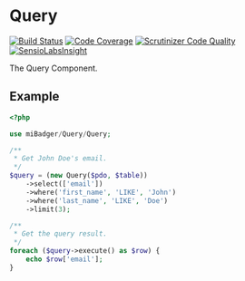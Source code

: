 # Query

[![Build Status](https://scrutinizer-ci.com/g/miBadger/miBadger.Query/badges/build.png?b=master)](https://scrutinizer-ci.com/g/miBadger/miBadger.Query/build-status/master)
[![Code Coverage](https://scrutinizer-ci.com/g/miBadger/miBadger.Query/badges/coverage.png?b=master)](https://scrutinizer-ci.com/g/miBadger/miBadger.Query/?branch=master)
[![Scrutinizer Code Quality](https://scrutinizer-ci.com/g/miBadger/miBadger.Query/badges/quality-score.png?b=master)](https://scrutinizer-ci.com/g/miBadger/miBadger.Query/?branch=master)
[![SensioLabsInsight](https://insight.sensiolabs.com/projects/62ef48d1-19c3-4494-b514-6df87e393083/mini.png)](https://insight.sensiolabs.com/projects/62ef48d1-19c3-4494-b514-6df87e393083)

The Query Component.

## Example

```php
<?php

use miBadger/Query/Query;

/**
 * Get John Doe's email.
 */
$query = (new Query($pdo, $table))
	->select(['email'])
	->where('first_name', 'LIKE', 'John')
	->where('last_name', 'LIKE', 'Doe')
	->limit(3);

/**
 * Get the query result.
 */
foreach ($query->execute() as $row) {
	echo $row['email'];
}
```
